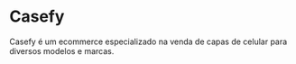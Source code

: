 # Casefy
Casefy é um ecommerce especializado na venda de capas de celular para diversos modelos e marcas.
